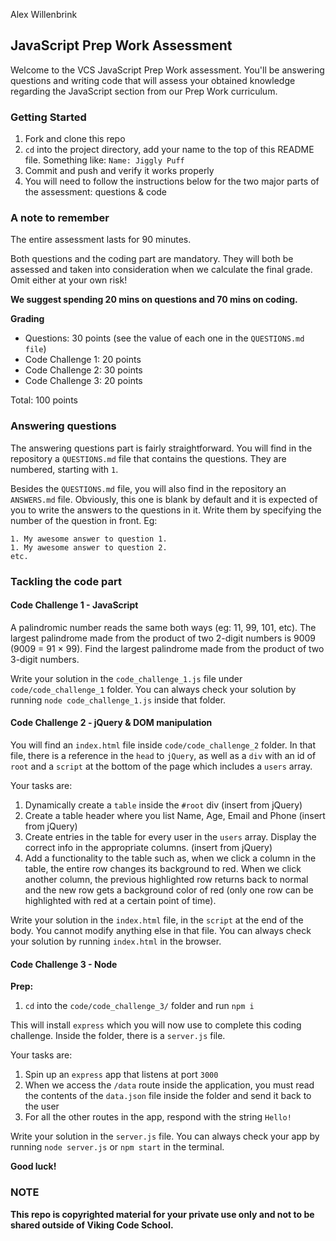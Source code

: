 Alex Willenbrink

## JavaScript Prep Work Assessment

Welcome to the VCS JavaScript Prep Work assessment. You'll be answering questions and writing code that will
assess your obtained knowledge regarding the JavaScript section from our Prep Work curriculum.

### Getting Started

1. Fork and clone this repo
1. `cd` into the project directory, add your name to the top of this README file. Something like: `Name: Jiggly Puff`
1. Commit and push and verify it works properly
1. You will need to follow the instructions below for the two major parts of the assessment: questions & code

### A note to remember

The entire assessment lasts for 90 minutes.

Both questions and the coding part are mandatory. They will both be assessed and taken into consideration when we calculate the final grade. Omit either at your own risk!

**We suggest spending 20 mins on questions and 70 mins on coding.**

**Grading**

- Questions: 30 points (see the value of each one in the `QUESTIONS.md file`)
- Code Challenge 1: 20 points
- Code Challenge 2: 30 points
- Code Challenge 3: 20 points

Total: 100 points

### Answering questions

The answering questions part is fairly straightforward. You will find in the repository a `QUESTIONS.md` file that contains the questions. They are numbered, starting with `1`.

Besides the `QUESTIONS.md` file, you will also find in the repository an `ANSWERS.md` file. Obviously, this one is blank by default and it is expected of you to write the answers to the questions in it. Write them by specifying the number of the question in front. Eg:

```
1. My awesome answer to question 1.
1. My awesome answer to question 2.
etc.
```

### Tackling the code part

#### Code Challenge 1 - JavaScript

A palindromic number reads the same both ways (eg: 11, 99, 101, etc). The largest palindrome made from the product of two 2-digit numbers is 9009 (9009 = 91 × 99). Find the largest palindrome made from the product of two 3-digit numbers.

Write your solution in the `code_challenge_1.js` file under `code/code_challenge_1` folder. You can always check your solution by running `node code_challenge_1.js` inside that folder.

#### Code Challenge 2 - jQuery & DOM manipulation

You will find an `index.html` file inside `code/code_challenge_2` folder. In that file, there is a reference in the `head` to `jQuery`, as well as a `div` with an id of `root` and a `script` at the bottom of the page which includes a `users` array.

Your tasks are:
1. Dynamically create a `table` inside the `#root` div (insert from jQuery)
2. Create a table header where you list Name, Age, Email and Phone (insert from jQuery)
3. Create entries in the table for every user in the `users` array. Display the correct info in the appropriate columns. (insert from jQuery)
4. Add a functionality to the table such as, when we click a column in the table, the entire row changes its background to red. When we click another column, the previous highlighted row returns back to normal and the new row gets a background color of red (only one row can be highlighted with red at a certain point of time).

Write your solution in the `index.html` file, in the `script` at the end of the body. You cannot modify anything else in that file. You can always check your solution by running `index.html` in the browser.

#### Code Challenge 3 - Node

**Prep:**

1. `cd` into the `code/code_challenge_3/` folder and run `npm i`

This will install `express` which you will now use to complete this coding challenge. Inside the folder, there is a `server.js` file.

Your tasks are:
1. Spin up an `express` app that listens at port `3000`
2. When we access the `/data` route inside the application, you must read the contents of the `data.json` file inside the folder and send it back to the user
3. For all the other routes in the app, respond with the string `Hello!`

Write your solution in the `server.js` file. You can always check your app by running `node server.js` or `npm start` in the terminal.

**Good luck!**

### NOTE

**This repo is copyrighted material for your private use only and not to be shared outside of Viking Code School.**
